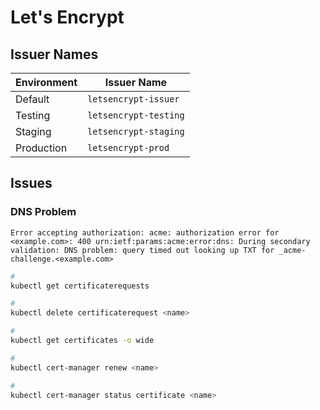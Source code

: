 # Let's Encrypt

## Issuer Names

| Environment | Issuer Name           |
| ----------- | --------------------- |
| Default     | `letsencrypt-issuer`  |
| Testing     | `letsencrypt-testing` |
| Staging     | `letsencrypt-staging` |
| Production  | `letsencrypt-prod`    |

## Issues

### DNS Problem

```log
Error accepting authorization: acme: authorization error for <example.com>: 400 urn:ietf:params:acme:error:dns: During secondary validation: DNS problem: query timed out looking up TXT for _acme-challenge.<example.com>
```

```sh
#
kubectl get certificaterequests

#
kubectl delete certificaterequest <name>

#
kubectl get certificates -o wide

#
kubectl cert-manager renew <name>

#
kubectl cert-manager status certificate <name>
```

<!-- ### Rate Limit

```log
429 urn:ietf:params:acme:error:rateLimited: Error creating new order :: too many certificates already issued for: <domain>: see https://letsencrypt.org/docs/rate-limits/
```

TODO -->
